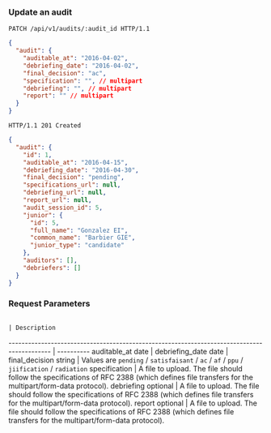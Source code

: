 ### Update an audit

```http
PATCH /api/v1/audits/:audit_id HTTP/1.1
```

```json
{
  "audit": {
    "auditable_at": "2016-04-02",
    "debriefing_date": "2016-04-02",
    "final_decision": "ac",
    "specification": "", // multipart
    "debriefing": "", // multipart
    "report": "" // multipart
  }
}
```

```http
HTTP/1.1 201 Created
```

```json
{
  "audit": {
    "id": 1,
    "auditable_at": "2016-04-15",
    "debriefing_date": "2016-04-30",
    "final_decision": "pending",
    "specifications_url": null,
    "debriefing_url": null,
    "report_url": null,
    "audit_session_id": 5,
    "junior": {
      "id": 5,
      "full_name": "Gonzalez EI",
      "common_name": "Barbier GIE",
      "junior_type": "candidate"
    },
    "auditors": [],
    "debriefers": []
  }
}
```

### Request Parameters

                                                                                            | Description
------------------------------------------------------------------------------------------- | ----------
auditable_at <span class="details">date</span>                                          |
debriefing_date <span class="details">date</span> |
final_decision <span class="details">string</span> | Values are `pending` / `satisfaisant` / `ac` / `af` / `ppu` / `jiification` / `radiation`
specification <span class="details"></span>  | A file to upload. The file should follow the specifications of RFC 2388 (which defines file transfers for the multipart/form-data protocol).
debriefing <span class="details">optional</span> | A file to upload. The file should follow the specifications of RFC 2388 (which defines file transfers for the multipart/form-data protocol).
report <span class="details">optional</span> | A file to upload. The file should follow the specifications of RFC 2388 (which defines file transfers for the multipart/form-data protocol).
